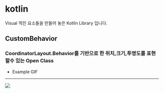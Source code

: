 # kotlin
Visual 적인 요소들을 만들어 놓은 Kotlin Library 입니다.

## CustomBehavior
### CoordinatorLayout.Behavior를 기반으로 한 위치,크기,투명도를 표현할수 있는 Open Class
- Example GIF
---
![](https://user-images.githubusercontent.com/33802191/64616773-31201300-d418-11e9-92e4-86b52c6bccdd.gif)


  


